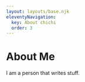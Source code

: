```yaml
---
layout: layouts/base.njk
eleventyNavigation:
  key: About chichi
  order: 3
---
```

# About Me

I am a person that writes stuff.
